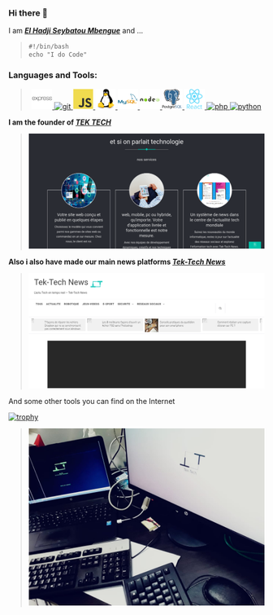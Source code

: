 ### Hi there 👋
I am **_[El Hadji Seybatou Mbengue](http://mrmbengue.rf.gd)_** and ...
>```
>#!/bin/bash
>echo "I do Code"
>```


<h3 align="left">Languages and Tools:</h3>

> <p align='center'> <a href="https://expressjs.com" target="_blank" rel="noreferrer"> <img src="https://raw.githubusercontent.com/devicons/devicon/master/icons/express/express-original-wordmark.svg" alt="express" width="40" height="40"/> </a> <a href="https://git-scm.com/" target="_blank" rel="noreferrer"> <img src="https://www.vectorlogo.zone/logos/git-scm/git-scm-icon.svg" alt="git" width="40" height="40"/> </a> <a href="https://developer.mozilla.org/en-US/docs/Web/JavaScript" target="_blank" rel="noreferrer"> <img src="https://raw.githubusercontent.com/devicons/devicon/master/icons/javascript/javascript-original.svg" alt="javascript" width="40" height="40"/> </a> <a href="https://www.linux.org/" target="_blank" rel="noreferrer"> <img src="https://raw.githubusercontent.com/devicons/devicon/master/icons/linux/linux-original.svg" alt="linux" width="40" height="40"/> </a>  <a href="https://www.mysql.com/" target="_blank" rel="noreferrer"> <img src="https://raw.githubusercontent.com/devicons/devicon/master/icons/mysql/mysql-original-wordmark.svg" alt="mysql" width="40" height="40"/> </a> <a href="https://nodejs.org" target="_blank" rel="noreferrer"> <img src="https://raw.githubusercontent.com/devicons/devicon/master/icons/nodejs/nodejs-original-wordmark.svg" alt="nodejs" width="40" height="40"/> </a> <a href="https://www.postgresql.org" target="_blank" rel="noreferrer"> <img src="https://raw.githubusercontent.com/devicons/devicon/master/icons/postgresql/postgresql-original-wordmark.svg" alt="postgresql" width="40" height="40"/> </a>  <a href="https://reactjs.org/" target="_blank" rel="noreferrer"> <img src="https://raw.githubusercontent.com/devicons/devicon/master/icons/react/react-original-wordmark.svg" alt="react" width="40" height="40"/> </a><a href="https://www.php.net/" target="_blank" rel="noreferrer"> <img src="https://www.alsacreations.com/xmedia/doc/medium/php-logo.png" alt="php" width="40" height="40"/> </a><a href="https://www.python.org/" target="_blank" rel="noreferrer"> <img src="https://logos-world.net/wp-content/uploads/2021/10/Python-Symbol.png" alt="python" width="40" height="40"/> </a>
</p> 

**I am the founder of _[TEK TECH](http://tektech.rf.gd)_**
>
><img src='https://github.com/dev0ps221/dev0ps221/blob/main/TEKTECH.png'/>
>

**Also i also have made our main news platforms _[Tek-Tech News](http://news-tektech.rf.gd)_** 
>
><img src='https://github.com/dev0ps221/dev0ps221/blob/main/TEKTECHNEWS.png'/>
>


And some other tools you can find on the Internet


[![trophy](https://github-profile-trophy.vercel.app/?username=dev0ps221)](http://tektech.rf.gd)


><img src='https://github.com/dev0ps221/dev0ps221/blob/main/TEKTECHPC.png'/>


<!--
**dev0ps221/dev0ps221** is a ✨ _special_ ✨ repository because its `README.md` (this file) appears on your GitHub profile.

Here are some ideas to get you started:

- 🔭 I’m currently working on ...
- 🌱 I’m currently learning ...
- 👯 I’m looking to collaborate on ...
- 🤔 I’m looking for help with ...
- 💬 Ask me about ...
- 📫 How to reach me: ...
- 😄 Pronouns: ...
- ⚡ Fun fact: ...
-->

